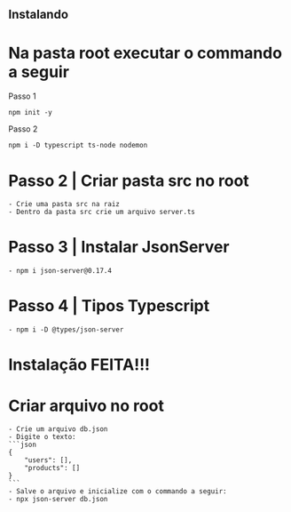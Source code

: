 ## Instalando

# Na pasta root executar o commando a seguir

Passo 1
```shell
npm init -y
```

Passo 2
```shell
npm i -D typescript ts-node nodemon
```

# Passo 2 | Criar pasta src no root 
    - Crie uma pasta src na raiz
    - Dentro da pasta src crie um arquivo server.ts

# Passo 3 | Instalar JsonServer
    - npm i json-server@0.17.4

# Passo 4 | Tipos Typescript
    - npm i -D @types/json-server

# Instalação FEITA!!!

# Criar arquivo no root 
    - Crie um arquivo db.json
    - Digite o texto:
    ```json
    {
        "users": [],
        "products": []
    }
    ```
    - Salve o arquivo e inicialize com o commando a seguir:
    - npx json-server db.json